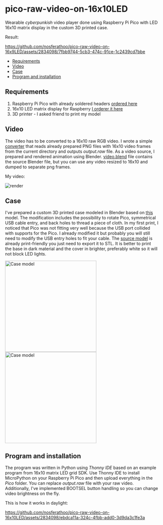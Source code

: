 # pico-raw-video-on-16x10LED

Wearable *cyberpunkish* video player done using Raspberry Pi Pico with LED 16x10 matrix display in the custom 3D printed case.

Result:

https://github.com/nosferathoo/pico-raw-video-on-16x9LED/assets/2834098/7fbb9744-5cb3-474c-91ce-1c2439cd7bbe

  * [Requirements](#requirements)
  * [Video](#video)
  * [Case](#case)
  * [Program and installation](#program-and-installation)

## Requirements

1. Raspberry Pi Pico with already soldered headers [ordered here](https://botland.com.pl/moduly-i-zestawy-do-raspberry-pi-pico/21573-raspberry-pi-pico-h-rp2040-arm-cortex-m0-ze-zlaczami-5056561803180.html)
2. 16x10 LED matrix display for Raspberry [I orderer it here](https://botland.com.pl/raspberry-pi-pico-hat-klawiatury-i-wyswietlacze/20116-matryca-led-rgb-16x10-do-raspberry-pi-pico-waveshare-20170-5904422350666.html)
3. 3D printer - I asked friend to print my model

## Video

The video has to be converted to a 16x10 raw RGB video. I wrote a simple [converter](render/png2raw.py) that reads already prepared PNG files with 16x10 video frames from the current directory and outputs *output.raw* file. As a video source, I prepared and rendered animation using Blender. [video.blend](video.blend) file contains the source Blender file, but you can use any video resized to 16x10 and dumped to separate png frames.

My video:

![render](https://github.com/nosferathoo/pico-raw-video-on-16x10LED/assets/2834098/0b115801-619f-4c3e-bceb-01f170cb7b3f)

## Case

I've prepared a custom 3D printed case modeled in Blender based on [this](https://learn.adafruit.com/raspberry-pi-pico-case/3d-printing) model. The modification includes the possibility to rotate Pico, symmetrical USB cable entry, and back holes to thread a piece of cloth. In my first print, I noticed that Pico was not fitting very well because the USB port collided with supports for the Pico. I already modified it but probably you will still need to modify the USB entry holes to fit your cable. The [source model](case.blend) is already print-friendly you just need to export it to STL. It is better to print the base in dark material and the cover in brighter, preferably white so it will not block LED lights.

<img width="300" alt="Case model" src="https://github.com/nosferathoo/pico-raw-video-on-16x10LED/assets/2834098/081eb807-30a7-46da-bba5-80b51c940716">
<img width="300" alt="Case model" src="https://github.com/nosferathoo/pico-raw-video-on-16x10LED/assets/2834098/95818014-5dcf-4eda-8868-5806d2291f0c">

## Program and installation

The program was written in Python using *Thonny IDE* based on an example program from 16x10 matrix LED grid SDK. Use Thonny IDE to install MicroPython on your Raspberry Pi Pico and then upload everything in the *Pico* folder. You can replace *output.raw* file with your raw video. Additionally, I've implemented BOOTSEL button handling so you can change video brightness on the fly.

This is how it works in daylight:

https://github.com/nosferathoo/pico-raw-video-on-16x10LED/assets/2834098/ebdca11a-324c-4fbb-add0-3d9da3c1fe3a

